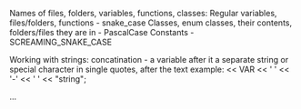 Names of files, folders, variables, functions, classes:
	Regular variables, files/folders, functions - snake_case
	Classes, enum classes, their contents, folders/files they are in - PascalCase
	Constants - SCREAMING_SNAKE_CASE

Working with strings:
	concatination - a variable after it a separate string or special character in single quotes, after the text
	example: << VAR << ' ' << '-' << ' ' << "string";

...